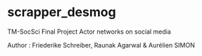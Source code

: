 # scrapper_desmog

TM-SocSci Final Project
Actor networks on social media



Author : 
Friederike Schreiber, Raunak Agarwal & Aurélien SIMON
